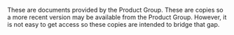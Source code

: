 These are documents provided by the Product Group. These are copies so a more recent version may be available from the Product Group. However, it is not easy to get access so these copies are intended to bridge that gap.